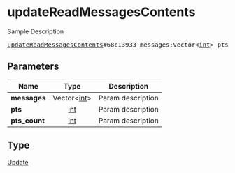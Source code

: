 # updateReadMessagesContents

Sample Description

<pre>
<a href="../constructor/updateReadMessagesContents.md">updateReadMessagesContents</a>#68c13933 messages:Vector&lt;<a href="../type/int.md">int</a>&gt; pts:<a href="../type/int.md">int</a> pts_count:<a href="../type/int.md">int</a> = <a href="../type/Update.md">Update</a>;
</pre>
## Parameters

| Name | Type | Description |
|------|:----:|-------------|
| **messages** | Vector&lt;<a href="../type/int.md">int</a>&gt; | Param description |
| **pts** | <a href="../type/int.md">int</a> | Param description |
| **pts_count** | <a href="../type/int.md">int</a> | Param description |

## Type

<a href="../type/Update.md">Update</a>
